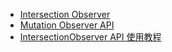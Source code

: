 - [Intersection Observer](https://developer.mozilla.org/zh-CN/docs/Web/API/IntersectionObserver)
- [Mutation Observer API](http://javascript.ruanyifeng.com/dom/mutationobserver.html)
- [IntersectionObserver API 使用教程](http://www.ruanyifeng.com/blog/2016/11/intersectionobserver_api.html)

